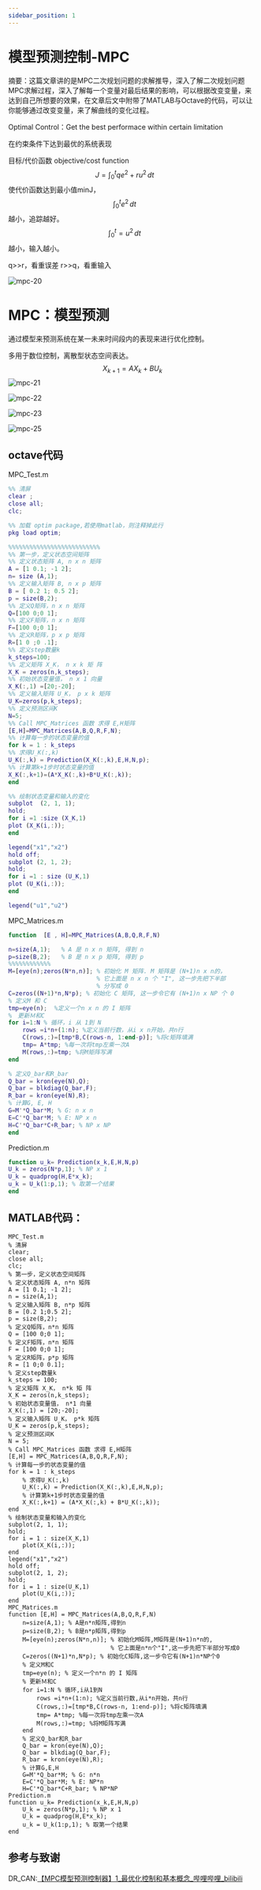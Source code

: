 ```yaml
---
sidebar_position: 1
---
```


# 模型预测控制-MPC

摘要：这篇文章讲的是MPC二次规划问题的求解推导，深入了解二次规划问题MPC求解过程，深入了解每一个变量对最后结果的影响，可以根据改变变量，来达到自己所想要的效果，在文章后文中附带了MATLAB与Octave的代码，可以让你能够通过改变变量，来了解曲线的变化过程。

Optimal Control：Get the best performace within certain limitation

在约束条件下达到最优的系统表现

目标/代价函数  objective/cost function
$$
J = \int_{0}^{t}qe^2+ru^2\,dt\qquad
$$
使代价函数达到最小值minJ，
$$
\int_{0}^{t}e^2\,dt\qquad
$$
越小，追踪越好。
$$
\int_{0}^{t}=u^2\,dt\qquad
$$
越小，输入越小。

q>>r，看重误差          r>>q，看重输入

![mpc-20](https://crpimg.oss-cn-wuhan-lr.aliyuncs.com/img/202408051255303.jpg)



# MPC：模型预测

通过模型来预测系统在某一未来时间段内的表现来进行优化控制。

多用于数位控制，离散型状态空间表达。
$$
X_{k+1}=AX_{k}+BU_{k}
$$
![mpc-21](https://crpimg.oss-cn-wuhan-lr.aliyuncs.com/img/202408051255037.jpg)

![mpc-22](https://crpimg.oss-cn-wuhan-lr.aliyuncs.com/img/202408051255809.jpg)

![mpc-23](https://crpimg.oss-cn-wuhan-lr.aliyuncs.com/img/202408051255929.jpg)

![mpc-25](https://crpimg.oss-cn-wuhan-lr.aliyuncs.com/img/202408051256888.png)



## octave代码

MPC_Test.m

```matlab
%% 清屏
clear ; 
close all; 
clc;

%% 加载 optim package,若使用matlab，则注释掉此行
pkg load optim;

%%%%%%%%%%%%%%%%%%%%%%%%%%
%% 第一步，定义状态空间矩阵
%% 定义状态矩阵 A, n x n 矩阵
A = [1 0.1; -1 2];
n= size (A,1);
%% 定义输入矩阵 B, n x p 矩阵
B = [ 0.2 1; 0.5 2];
p = size(B,2);
%% 定义Q矩阵，n x n 矩阵
Q=[100 0;0 1];
%% 定义F矩阵，n x n 矩阵
F=[100 0;0 1];
%% 定义R矩阵，p x p 矩阵
R=[1 0 ;0 .1];
%% 定义step数量k
k_steps=100; 
%% 定义矩阵 X_K， n x k 矩 阵
X_K = zeros(n,k_steps);
%% 初始状态变量值， n x 1 向量
X_K(:,1) =[20;-20];
%% 定义输入矩阵 U_K， p x k 矩阵
U_K=zeros(p,k_steps);
%% 定义预测区间K
N=5;
%% Call MPC_Matrices 函数 求得 E,H矩阵 
[E,H]=MPC_Matrices(A,B,Q,R,F,N);
%% 计算每一步的状态变量的值
for k = 1 : k_steps 
%% 求得U_K(:,k)
U_K(:,k) = Prediction(X_K(:,k),E,H,N,p);
%% 计算第k+1步时状态变量的值
X_K(:,k+1)=(A*X_K(:,k)+B*U_K(:,k));
end

%% 绘制状态变量和输入的变化
subplot  (2, 1, 1);
hold;
for i =1 :size (X_K,1)
plot (X_K(i,:));
end

legend("x1","x2")
hold off;
subplot (2, 1, 2);
hold;
for i =1 : size (U_K,1)
plot (U_K(i,:));
end

legend("u1","u2")
```

MPC_Matrices.m

```matlab
function  [E , H]=MPC_Matrices(A,B,Q,R,F,N)

n=size(A,1);   % A 是 n x n 矩阵, 得到 n
p=size(B,2);   % B 是 n x p 矩阵, 得到 p
%%%%%%%%%%%%
M=[eye(n);zeros(N*n,n)]; % 初始化 M 矩阵. M 矩阵是 (N+1)n x n的， 
                         % 它上面是 n x n 个 "I", 这一步先把下半部
                         % 分写成 0 
C=zeros((N+1)*n,N*p); % 初始化 C 矩阵, 这一步令它有 (N+1)n x NP 个 0
% 定义M 和 C 
tmp=eye(n);  %定义一个n x n 的 I 矩阵
%　更新Ｍ和C
for i=1:N % 循环，i 从 1到 N
    rows =i*n+(1:n); %定义当前行数，从i x n开始，共n行 
    C(rows,:)=[tmp*B,C(rows-n, 1:end-p)]; %将c矩阵填满
    tmp= A*tmp; %每一次将tmp左乘一次A
    M(rows,:)=tmp; %将M矩阵写满
end 

% 定义Q_bar和R_bar
Q_bar = kron(eye(N),Q);
Q_bar = blkdiag(Q_bar,F);
R_bar = kron(eye(N),R); 
% 计算G, E, H
G=M'*Q_bar*M; % G: n x n
E=C'*Q_bar*M; % E: NP x n
H=C'*Q_bar*C+R_bar; % NP x NP 
end 
```

Prediction.m

```matlab
function u_k= Prediction(x_k,E,H,N,p)
U_k = zeros(N*p,1); % NP x 1
U_k = quadprog(H,E*x_k);
u_k = U_k(1:p,1); % 取第一个结果
end 
```



## MATLAB代码：

```
MPC_Test.m
% 清屏
clear;
close all;
clc;
% 第一步，定义状态空间矩阵
% 定义状态矩阵 A, n*n 矩阵
A = [1 0.1; -1 2];
n = size(A,1);
% 定义输入矩阵 B, n*p 矩阵
B = [0.2 1;0.5 2];
p = size(B,2);
% 定义Q矩阵，n*n 矩阵
Q = [100 0;0 1];
% 定义F矩阵，n*n 矩阵
F = [100 0;0 1];
% 定义R矩阵，p*p 矩阵
R = [1 0;0 0.1];
% 定义step数量k
k_steps = 100;
% 定义矩阵 X_K， n*k 矩 阵
X_K = zeros(n,k_steps);
% 初始状态变量值， n*1 向量
X_K(:,1) = [20;-20];
% 定义输入矩阵 U_K， p*k 矩阵
U_K = zeros(p,k_steps);
% 定义预测区间K
N = 5;
% Call MPC_Matrices 函数 求得 E,H矩阵
[E,H] = MPC_Matrices(A,B,Q,R,F,N);
% 计算每一步的状态变量的值
for k = 1 : k_steps
    % 求得U_K(:,k)
    U_K(:,k) = Prediction(X_K(:,k),E,H,N,p);
    % 计算第k+1步时状态变量的值
    X_K(:,k+1) = (A*X_K(:,k) + B*U_K(:,k));
end
% 绘制状态变量和输入的变化
subplot(2, 1, 1);
hold;
for i = 1 : size(X_K,1)
    plot(X_K(i,:));
end
legend("x1","x2")
hold off;
subplot(2, 1, 2);
hold;
for i = 1 : size(U_K,1)
    plot(U_K(i,:));
end
MPC_Matrices.m
function [E,H] = MPC_Matrices(A,B,Q,R,F,N)
    n=size(A,1); % A是n*n矩阵,得到n
    p=size(B,2); % B是n*p矩阵,得到p
    M=[eye(n);zeros(N*n,n)]; % 初始化M矩阵,M矩阵是(N+1)n*n的,
                             % 它上面是n*n个"I",这一步先把下半部分写成0
    C=zeros((N+1)*n,N*p); % 初始化C矩阵,这一步令它有(N+1)n*NP个0
    % 定义M和C
    tmp=eye(n); % 定义一个n*n 的 I 矩阵
    % 更新Ｍ和C
    for i=1:N % 循环,i从1到N
        rows =i*n+(1:n); %定义当前行数,从i*n开始，共n行
        C(rows,:)=[tmp*B,C(rows-n, 1:end-p)]; %将c矩阵填满
        tmp= A*tmp; %每一次将tmp左乘一次A
        M(rows,:)=tmp; %将M矩阵写满
    end
    % 定义Q_bar和R_bar
    Q_bar = kron(eye(N),Q);
    Q_bar = blkdiag(Q_bar,F);
    R_bar = kron(eye(N),R);
    % 计算G,E,H
    G=M'*Q_bar*M; % G: n*n
    E=C'*Q_bar*M; % E: NP*n
    H=C'*Q_bar*C+R_bar; % NP*NP
Prediction.m
function u_k= Prediction(x_k,E,H,N,p)
    U_k = zeros(N*p,1); % NP x 1
    U_k = quadprog(H,E*x_k);
    u_k = U_k(1:p,1); % 取第一个结果
end 
```



## 参考与致谢

DR_CAN:[【MPC模型预测控制器】1_最优化控制和基本概念_哔哩哔哩_bilibili](https://www.bilibili.com/video/BV1cL411n7KV/)